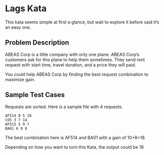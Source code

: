 # Lags Kata
This kata seems simple at first a glance, but wait to explore it before said it’s an easy one.

## Problem Description

ABEAS Corp is a little company with only one plane. ABEAS Corp’s customers ask for this plane to help them sometimes. They send rent request with start time, travel duration, and a price they will paid.

You could help ABEAS Corp by finding the best request combination to maximize gain.

## Sample Test Cases

Requests are sorted. Here is a sample file with 4 requests.

```
AF514 0 5 10
CO5 3 7 14
AF515 5 9 7
BA01 6 9 8
```

The best combination here is AF514 and BA01 with a gain of 10+8=18.

Depending on how you want to turn this Kata, the output could be 18
